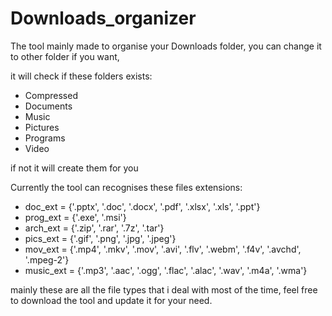 # Downloads_organizer
The tool mainly made to organise your Downloads folder, you can change it to other folder if you want,

it will check if these folders exists:
- Compressed
- Documents
- Music
- Pictures
- Programs
- Video

if not it will create them for you

Currently the tool can recognises these files extensions:
- doc_ext = {'.pptx', '.doc', '.docx', '.pdf', '.xlsx', '.xls', '.ppt'}
- prog_ext = {'.exe', '.msi'}
- arch_ext = {'.zip', '.rar', '.7z', '.tar'}
- pics_ext = {'.gif', '.png', '.jpg', '.jpeg'}
- mov_ext = {'.mp4', '.mkv', '.mov', '.avi', '.flv', '.webm', '.f4v', '.avchd', '.mpeg-2'}
- music_ext = {'.mp3', '.aac', '.ogg', '.flac', '.alac', '.wav', '.m4a', '.wma'}


mainly these are all the file types that i deal with most of the time, feel free to download the tool and update it for your need.
